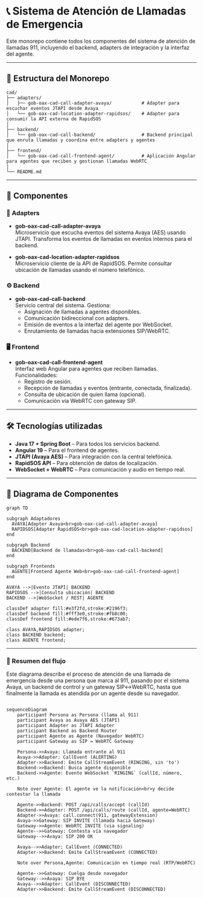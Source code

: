 # 📞 Sistema de Atención de Llamadas de Emergencia

Este monorepo contiene todos los componentes del sistema de atención de llamadas 911, incluyendo el backend, adapters de integración y la interfaz del agente.

---

## 📁 Estructura del Monorepo

```
cad/
├── adapters/
│   ├── gob-oax-cad-call-adapter-avaya/           # Adapter para escuchar eventos JTAPI desde Avaya
│   └── gob-oax-cad-location-adapter-rapidsos/    # Adapter para consumir la API externa de RapidSOS
│
├── backend/
│   └── gob-oax-cad-call-backend/                 # Backend principal que enruta llamadas y coordina entre adapters y agentes
│
├── frontend/
│   └── gob-oax-cad-call-frontend-agent/          # Aplicación Angular para agentes que reciben y gestionan llamadas WebRTC
│
└── README.md
```

---

## 🧩 Componentes

### 🔌 Adapters

- **gob-oax-cad-call-adapter-avaya**  
  Microservicio que escucha eventos del sistema Avaya (AES) usando JTAPI. Transforma los eventos de llamadas en eventos internos para el backend.

- **gob-oax-cad-location-adapter-rapidsos**  
  Microservicio cliente de la API de RapidSOS. Permite consultar ubicación de llamadas usando el número telefónico.

### ⚙️ Backend

- **gob-oax-cad-call-backend**  
  Servicio central del sistema. Gestiona:
  - Asignación de llamadas a agentes disponibles.
  - Comunicación bidireccional con adapters.
  - Emisión de eventos a la interfaz del agente por WebSocket.
  - Enrutamiento de llamadas hacia extensiones SIP/WebRTC.

### 🖥️ Frontend

- **gob-oax-cad-call-frontend-agent**  
  Interfaz web Angular para agentes que reciben llamadas.  
  Funcionalidades:
  - Registro de sesión.
  - Recepción de llamadas y eventos (entrante, conectada, finalizada).
  - Consulta de ubicación de quien llama (opcional).
  - Comunicación vía WebRTC con gateway SIP.

---

## 🛠️ Tecnologías utilizadas

- **Java 17 + Spring Boot** – Para todos los servicios backend.
- **Angular 19** – Para el frontend de agentes.
- **JTAPI (Avaya AES)** – Para integración con la central telefónica.
- **RapidSOS API** – Para obtención de datos de localización.
- **WebSocket + WebRTC** – Para comunicación y audio en tiempo real.

---

## 🧬 Diagrama de Componentes

```mermaid
graph TD

subgraph Adaptadores
  AVAYA[Adapter Avaya<br>gob-oax-cad-call-adapter-avaya]
  RAPIDSOS[Adapter RapidSOS<br>gob-oax-cad-location-adapter-rapidsos]
end

subgraph Backend
  BACKEND[Backend de llamadas<br>gob-oax-cad-call-backend]
end

subgraph Frontends
  AGENTE[Frontend Agente Web<br>gob-oax-cad-call-frontend-agent]
end

AVAYA -->|Evento JTAPI| BACKEND
RAPIDSOS -->|Consulta ubicación| BACKEND
BACKEND -->|WebSocket / REST| AGENTE

classDef adapter fill:#e3f2fd,stroke:#2196f3;
classDef backend fill:#fff3e0,stroke:#fb8c00;
classDef frontend fill:#ede7f6,stroke:#673ab7;

class AVAYA,RAPIDSOS adapter;
class BACKEND backend;
class AGENTE frontend;

```

---

### 🎯 Resumen del flujo
Este diagrama describe el proceso de atención de una llamada de emergencia desde una persona que marca al 911, pasando por el sistema Avaya, un backend de control y un gateway SIP↔WebRTC, hasta que finalmente la llamada es atendida por un agente desde su navegador.

```mermaid

sequenceDiagram
    participant Persona as Persona (llama al 911)
    participant Avaya as Avaya AES (JTAPI)
    participant Adapter as JTAPI Adapter
    participant Backend as Backend Router
    participant Agente as Agente (Navegador WebRTC)
    participant Gateway as SIP ↔ WebRTC Gateway

    Persona->>Avaya: Llamada entrante al 911
    Avaya->>Adapter: CallEvent (ALERTING)
    Adapter->>Backend: Emite CallStreamEvent (RINGING, sin 'to')
    Backend->>Backend: Busca agente disponible
    Backend->>Agente: Evento WebSocket `RINGING` (callId, número, etc.)
    
    Note over Agente: El agente ve la notificación<br>y decide contestar la llamada

    Agente->>Backend: POST /api/calls/accept (callId)
    Backend->>Adapter: POST /api/calls/route (callId, agente=WebRTC)
    Adapter->>Avaya: call.connect(911, gatewayExtension)
    Avaya->>Gateway: SIP INVITE (llamada hacia Gateway)
    Gateway->>Agente: WebRTC INVITE (via signaling)
    Agente-->>Gateway: Contesta vía navegador
    Gateway-->>Avaya: SIP 200 OK

    Avaya-->>Adapter: CallEvent (CONNECTED)
    Adapter->>Backend: Emite CallStreamEvent (CONNECTED)

    Note over Persona,Agente: Comunicación en tiempo real (RTP/WebRTC)

    Agente-->>Gateway: Cuelga desde navegador
    Gateway-->>Avaya: SIP BYE
    Avaya-->>Adapter: CallEvent (DISCONNECTED)
    Adapter->>Backend: Emite CallStreamEvent (DISCONNECTED)

```